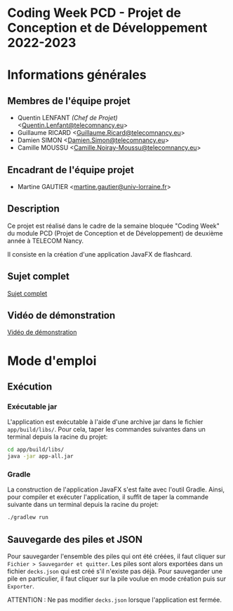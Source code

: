 # **Coding Week PCD - Projet de Conception et de Développement 2022-2023**


# Informations générales
## Membres de l'équipe projet
- Quentin LENFANT *(Chef de Projet)* <<Quentin.Lenfant@telecomnancy.eu>>
- Guillaume RICARD <<Guillaume.Ricard@telecomnancy.eu>>
- Damien SIMON <<Damien.Simon@telecomnancy.eu>>
- Camille MOUSSU <<Camille.Noiray-Moussu@telecomnancy.eu>>

## Encadrant de l'équipe projet
- Martine GAUTIER <<martine.gautier@univ-lorraine.fr>>

## Description

Ce projet est réalisé dans le cadre de la semaine bloquée "Coding Week" du module PCD (Projet de Conception et de Développement) de deuxième année à TELECOM Nancy.

Il consiste en la création d'une application JavaFX de flashcard.

## Sujet complet
[Sujet complet](./gdp/sujet.pdf)

## Vidéo de démonstration
[Vidéo de démonstration]()


# Mode d'emploi
## Exécution
### Exécutable jar
L'application est exécutable à l'aide d'une archive jar dans le fichier `app/build/libs/`. Pour cela, taper les commandes suivantes dans un terminal depuis la racine du projet:
```sh
cd app/build/libs/
java -jar app-all.jar
```

### Gradle
La construction de l'application JavaFX s'est faite avec l'outil Gradle.
Ainsi, pour compiler et exécuter l'application, il suffit de taper la commande suivante dans un terminal depuis la racine du projet:
```sh
./gradlew run
```

## Sauvegarde des piles et JSON
Pour sauvegarder l'ensemble des piles qui ont été créées, il faut cliquer sur `Fichier > Sauvegarder et quitter`. Les piles sont alors exportées dans un fichier `decks.json` qui est créé s'il n'existe pas déjà.
Pour sauvegarder une pile en particulier, il faut cliquer sur la pile voulue en mode création puis sur `Exporter`.

ATTENTION : Ne pas modifier `decks.json` lorsque l'application est fermée.